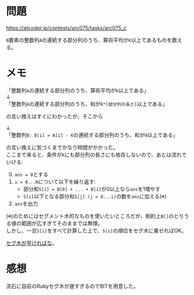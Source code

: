 # 問題

https://atcoder.jp/contests/arc075/tasks/arc075_c

`N`要素の整数列`A`の連続する部分列のうち、算術平均が`K`以上であるものを数える。

# メモ

「整数列`A`の連続する部分列のうち、算術平均が`K`以上である」\
↓\
「整数列`A`の連続する部分列のうち、和が`K*[部分列の長さ]`以上である」

の言い換えはすぐにわかったが、そこから

↓\
「整数列`B: B[i] = A[i] - K`の連続する部分列のうち、和が`0`以上である」

の言い換えに気づくまでかなり時間がかかった。\
ここまで来ると、条件が`K`にも部分列の長さにも依存しないので、あとは流れでいける:

0. `ans = 0`とする
1. `i = 0...N`について以下を繰り返す:
    - 部分和`S[i] = B[0] + ... + B[i]`が0以上なら`ans`を1増やす
    - `S[i]`以下となる部分和`S[j] (j = 0...i)`の数を`ans`に加える(※)
2. `ans`を出力

(※)のためにはセグメント木的なものを使いたいところだが、制約上`B[]`のとりうる値の範囲が広すぎてそのままでは無理。\
しかし、一旦`S[i]`をすべて計算した上で、`S[i]`の順位をセグ木に乗せればOK。

[セグ木が早ければな](https://atcoder.jp/contests/arc075/submissions/4570765)。

# 感想

流石に自前のRubyセグ木が遅すぎるのでBITを用意した。

